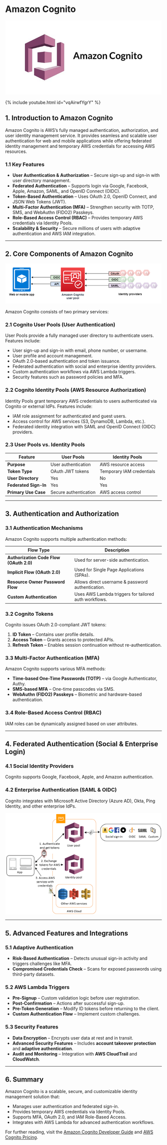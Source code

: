 # Amazon Cognito

![alt text](image-5.png)


{% include youtube.html id="vqAirwfYgrY" %}


## 1. Introduction to Amazon Cognito
Amazon Cognito is AWS’s fully managed authentication, authorization, and user identity management service. It provides seamless and scalable user authentication for web and mobile applications while offering federated identity management and temporary AWS credentials for accessing AWS resources.

### 1.1 Key Features
- **User Authentication & Authorization** – Secure sign-up and sign-in with user directory management.
- **Federated Authentication** – Supports login via Google, Facebook, Apple, Amazon, SAML, and OpenID Connect (OIDC).
- **Token-Based Authentication** – Uses OAuth 2.0, OpenID Connect, and JSON Web Tokens (JWT).
- **Multi-Factor Authentication (MFA)** – Strengthen security with TOTP, SMS, and WebAuthn (FIDO2) Passkeys.
- **Role-Based Access Control (RBAC)** – Provides temporary AWS credentials via Identity Pools.
- **Scalability & Security** – Secure millions of users with adaptive authentication and AWS IAM integration.

---

## 2. Core Components of Amazon Cognito

![alt text](image-6.png)


Amazon Cognito consists of two primary services:

### 2.1 Cognito User Pools (User Authentication)
User Pools provide a fully managed user directory to authenticate users. Features include:
- User sign-up and sign-in with email, phone number, or username.
- User profile and account management.
- OAuth 2.0-based authentication and token issuance.
- Federated authentication with social and enterprise identity providers.
- Custom authentication workflows via AWS Lambda triggers.
- Security features such as password policies and MFA.

### 2.2 Cognito Identity Pools (AWS Resource Authorization)
Identity Pools grant temporary AWS credentials to users authenticated via Cognito or external IdPs. Features include:
- IAM role assignment for authenticated and guest users.
- Access control for AWS services (S3, DynamoDB, Lambda, etc.).
- Federated identity integration with SAML and OpenID Connect (OIDC) providers.

### 2.3 User Pools vs. Identity Pools
| Feature | **User Pools** | **Identity Pools** |
|---------|--------------|----------------|
| **Purpose** | User authentication | AWS resource access |
| **Token Type** | OAuth JWT tokens | Temporary IAM credentials |
| **User Directory** | Yes | No |
| **Federated Sign-In** | Yes | Yes |
| **Primary Use Case** | Secure authentication | AWS access control |

---

## 3. Authentication and Authorization
### 3.1 Authentication Mechanisms
Amazon Cognito supports multiple authentication methods:

| **Flow Type** | **Description** |
|--------------|----------------|
| **Authorization Code Flow (OAuth 2.0)** | Used for server-side authentication. |
| **Implicit Flow (OAuth 2.0)** | Used for Single Page Applications (SPAs). |
| **Resource Owner Password Flow** | Allows direct username & password authentication. |
| **Custom Authentication** | Uses AWS Lambda triggers for tailored auth workflows. |

### 3.2 Cognito Tokens
Cognito issues OAuth 2.0-compliant JWT tokens:
1. **ID Token** – Contains user profile details.
2. **Access Token** – Grants access to protected APIs.
3. **Refresh Token** – Enables session continuation without re-authentication.

### 3.3 Multi-Factor Authentication (MFA)
Amazon Cognito supports various MFA methods:
- **Time-based One-Time Passwords (TOTP)** – via Google Authenticator, Authy.
- **SMS-based MFA** – One-time passcodes via SMS.
- **WebAuthn (FIDO2) Passkeys** – Biometric and hardware-based authentication.

### 3.4 Role-Based Access Control (RBAC)
IAM roles can be dynamically assigned based on user attributes.

---

## 4. Federated Authentication (Social & Enterprise Login)
### 4.1 Social Identity Providers
Cognito supports Google, Facebook, Apple, and Amazon authentication.

### 4.2 Enterprise Authentication (SAML & OIDC)
Cognito integrates with Microsoft Active Directory (Azure AD), Okta, Ping Identity, and other enterprise IdPs.


![alt text](image-9.png)

---

## 5. Advanced Features and Integrations

### 5.1 Adaptive Authentication
- **Risk-Based Authentication** – Detects unusual sign-in activity and triggers challenges like MFA.
- **Compromised Credentials Check** – Scans for exposed passwords using third-party datasets.

### 5.2 AWS Lambda Triggers
- **Pre-Signup** – Custom validation logic before user registration.
- **Post-Confirmation** – Actions after successful sign-up.
- **Pre-Token Generation** – Modify ID tokens before returning to the client.
- **Custom Authentication Flow** – Implement custom challenges.

### 5.3 Security Features
- **Data Encryption** – Encrypts user data at rest and in transit.
- **Advanced Security Features** – Includes **account takeover protection** and **adaptive authentication**.
- **Audit and Monitoring** – Integration with **AWS CloudTrail** and **CloudWatch**.

---

## 6. Summary
Amazon Cognito is a scalable, secure, and customizable identity management solution that:
- Manages user authentication and federated sign-in.
- Provides temporary AWS credentials via Identity Pools.
- Supports MFA, OAuth 2.0, and IAM Role-Based Access.
- Integrates with AWS Lambda for advanced authentication workflows.

For further reading, visit the [Amazon Cognito Developer Guide](https://docs.aws.amazon.com/cognito/latest/developerguide/) and [AWS Cognito Pricing](https://aws.amazon.com/cognito/pricing/).

